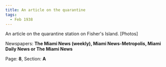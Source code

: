 ```yaml
---  
title: An article on the quarantine  
tags:  
  - Feb 1938  
---  
```

  
An article on the quarantine station on Fisher's Island. [Photos]  
  
Newspapers: **The Miami News (weekly), Miami News-Metropolis, Miami Daily News or The Miami News**  
  
Page: **8**, Section: **A** 
